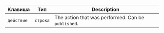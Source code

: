 | Клавиша    | Тип      | Description                                        |
| ---------- | -------- | -------------------------------------------------- |
| `действие` | `строка` | The action that was performed. Can be `published`. |
